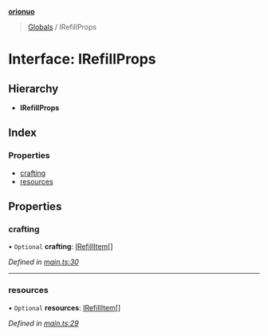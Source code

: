 **[orionuo](../README.md)**

> [Globals](../globals.md) / IRefillProps

# Interface: IRefillProps

## Hierarchy

* **IRefillProps**

## Index

### Properties

* [crafting](irefillprops.md#crafting)
* [resources](irefillprops.md#resources)

## Properties

### crafting

• `Optional` **crafting**: [IRefillItem](irefillitem.md)[]

*Defined in [main.ts:30](https://github.com/msviha/orionuo/blob/f4a5ce9/src/main.ts#L30)*

___

### resources

• `Optional` **resources**: [IRefillItem](irefillitem.md)[]

*Defined in [main.ts:29](https://github.com/msviha/orionuo/blob/f4a5ce9/src/main.ts#L29)*

